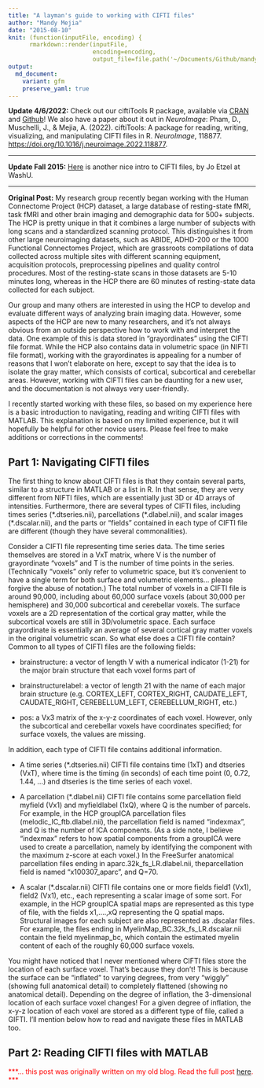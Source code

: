 ```yaml
---
title: "A layman's guide to working with CIFTI files"
author: "Mandy Mejia"
date: "2015-08-10"
knit: (function(inputFile, encoding) { 
      rmarkdown::render(inputFile,
                        encoding=encoding, 
                        output_file=file.path('~/Documents/Github/mandymejia.github.io/_posts/', '2015-08-10-Layman-CIFTI.md')) })
output:
  md_document:
    variant: gfm
    preserve_yaml: true
---
```


**Update 4/6/2022:** Check out our ciftiTools R package, available via
[CRAN](https://cran.r-project.org/web/packages/ciftiTools/index.html)
and [Github](https://github.com/mandymejia/ciftiTools)! We also have a
paper about it out in *NeuroImage*: Pham, D., Muschelli, J., & Mejia, A.
(2022). ciftiTools: A package for reading, writing, visualizing, and
manipulating CIFTI files in R. *NeuroImage*, 118877.
<https://doi.org/10.1016/j.neuroimage.2022.118877>.

------------------------------------------------------------------------

**Update Fall 2015:**
[Here](https://mvpa.blogspot.com/2014/03/nifti-cifti-gifti-in-hcp-and-workbench.html)
is another nice intro to CIFTI files, by Jo Etzel at WashU.

------------------------------------------------------------------------

**Original Post:** My research group recently began working with the
Human Connectome Project (HCP) dataset, a large database of
resting-state fMRI, task fMRI and other brain imaging and demographic
data for 500+ subjects. The HCP is pretty unique in that it combines a
large number of subjects with long scans and a standardized scanning
protocol. This distinguishes it from other large neuroimaging datasets,
such as ABIDE, ADHD-200 or the 1000 Functional Connectomes Project,
which are grassroots compilations of data collected across multiple
sites with different scanning equipment, acquisition protocols,
preprocessing pipelines and quality control procedures. Most of the
resting-state scans in those datasets are 5-10 minutes long, whereas in
the HCP there are 60 minutes of resting-state data collected for each
subject.

Our group and many others are interested in using the HCP to develop and
evaluate different ways of analyzing brain imaging data. However, some
aspects of the HCP are new to many researchers, and it’s not always
obvious from an outside perspective how to work with and interpret the
data. One example of this is data stored in “grayordinates” using the
CIFTI file format. While the HCP also contains data in volumetric space
(in NIFTI file format), working with the grayordinates is appealing for
a number of reasons that I won’t elaborate on here, except to say that
the idea is to isolate the gray matter, which consists of cortical,
subcortical and cerebellar areas. However, working with CIFTI files can
be daunting for a new user, and the documentation is not always very
user-friendly.

I recently started working with these files, so based on my experience
here is a basic introduction to navigating, reading and writing CIFTI
files with MATLAB. This explanation is based on my limited experience,
but it will hopefully be helpful for other novice users. Please feel
free to make additions or corrections in the comments!

## Part 1: Navigating CIFTI files

The first thing to know about CIFTI files is that they contain several
parts, similar to a structure in MATLAB or a list in R. In that sense,
they are very different from NIFTI files, which are essentially just 3D
or 4D arrays of intensities. Furthermore, there are several types of
CIFTI files, including times series (\*.dtseries.nii), parcellations
(\*.dlabel.nii), and scalar images (\*.dscalar.nii), and the parts or
“fields” contained in each type of CIFTI file are different (though they
have several commonalities).

Consider a CIFTI file representing time series data. The time series
themselves are stored in a VxT matrix, where V is the number of
grayordinate “voxels” and T is the number of time points in the series.
(Technically “voxels” only refer to volumetric space, but it’s
convenient to have a single term for both surface and volumetric
elements… please forgive the abuse of notation.) The total number of
voxels in a CIFTI file is around 90,000, including about 60,000 surface
voxels (about 30,000 per hemisphere) and 30,000 subcortical and
cerebellar voxels. The surface voxels are a 2D representation of the
cortical gray matter, while the subcortical voxels are still in
3D/volumetric space. Each surface grayordinate is essentially an average
of several cortical gray matter voxels in the original volumetric scan.
So what else does a CIFTI file contain? Common to all types of CIFTI
files are the following fields:

- brainstructure: a vector of length V with a numerical indicator (1-21)
  for the major brain structure that each voxel forms part of

- brainstructurelabel: a vector of length 21 with the name of each major
  brain structure (e.g. CORTEX_LEFT, CORTEX_RIGHT, CAUDATE_LEFT,
  CAUDATE_RIGHT, CEREBELLUM_LEFT, CEREBELLUM_RIGHT, etc.)

- pos: a Vx3 matrix of the x-y-z coordinates of each voxel. However,
  only the subcortical and cerebellar voxels have coordinates specified;
  for surface voxels, the values are missing.

In addition, each type of CIFTI file contains additional information.

- A time series (\*.dtseries.nii) CIFTI file contains time (1xT) and
  dtseries (VxT), where time is the timing (in seconds) of each time
  point (0, 0.72, 1.44, …) and dtseries is the time series of each
  voxel.

- A parcellation (\*.dlabel.nii) CIFTI file contains some parcellation
  field myfield (Vx1) and myfieldlabel (1xQ), where Q is the number of
  parcels. For example, in the HCP groupICA parcellation files
  (melodic_IC_ftb.dlabel.nii), the parcellation field is named
  “indexmax”, and Q is the number of ICA components. (As a side note, I
  believe “indexmax” refers to how spatial components from a groupICA
  were used to create a parcellation, namely by identifying the
  component with the maximum z-score at each voxel.) In the FreeSurfer
  anatomical parcellation files ending in aparc.32k_fs_LR.dlabel.nii,
  theparcellation field is named “x100307_aparc”, and Q=70.

- A scalar (\*.dscalar.nii) CIFTI file contains one or more fields
  field1 (Vx1), field2 (Vx1), etc., each representing a scalar image of
  some sort. For example, in the HCP groupICA spatial maps are
  represented as this type of file, with the fields x1,….,xQ
  representing the Q spatial maps. Structural images for each subject
  are also represented as .dscalar files. For example, the files ending
  in MyelinMap_BC.32k_fs_LR.dscalar.nii contain the field myelinmap_bc,
  which contain the estimated myelin content of each of the roughly
  60,000 surface voxels.

You might have noticed that I never mentioned where CIFTI files store
the location of each surface voxel. That’s because they don’t! This is
because the surface can be “inflated” to varying degrees, from very
“wiggly” (showing full anatomical detail) to completely flattened
(showing no anatomical detail). Depending on the degree of inflation,
the 3-dimensional location of each surface voxel changes! For a given
degree of inflation, the x-y-z location of each voxel are stored as a
different type of file, called a GIFTI. I’ll mention below how to read
and navigate these files in MATLAB too.

## Part 2: Reading CIFTI files with MATLAB

<span style="color:red"> ***… this post was originally written on my old
blog. Read the full post
[here](https://mandymejia.com/2015/08/10/a-laymans-guide-to-working-with-cifti-files/).
*** </span>

